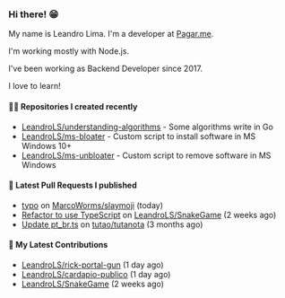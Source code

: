 ### Hi there! 😁 

My name is Leandro Lima. I'm a developer at [Pagar.me](https://pagar.me/).  

I'm working mostly with Node.js. 

I've been working as Backend Developer since 2017. 

I love to learn!  

#### 👨‍💻 Repositories I created recently
- [LeandroLS/understanding-algorithms](https://github.com/LeandroLS/understanding-algorithms) - Some algorithms write in Go
- [LeandroLS/ms-bloater](https://github.com/LeandroLS/ms-bloater) - Custom script to install software in MS Windows 10&#43;
- [LeandroLS/ms-unbloater](https://github.com/LeandroLS/ms-unbloater) - Custom script to remove software in MS Windows

#### 🔨 Latest Pull Requests I published

- [typo](https://github.com/MarcoWorms/slaymoji/pull/2) on [MarcoWorms/slaymoji](https://github.com/MarcoWorms/slaymoji) (today)
- [Refactor to use TypeScript](https://github.com/LeandroLS/SnakeGame/pull/2) on [LeandroLS/SnakeGame](https://github.com/LeandroLS/SnakeGame) (2 weeks ago)
- [Update pt_br.ts](https://github.com/tutao/tutanota/pull/4040) on [tutao/tutanota](https://github.com/tutao/tutanota) (3 months ago)

#### :construction_worker: My Latest Contributions

- [LeandroLS/rick-portal-gun](https://github.com/LeandroLS/rick-portal-gun) (1 day ago)
- [LeandroLS/cardapio-publico](https://github.com/LeandroLS/cardapio-publico) (1 day ago)
- [LeandroLS/SnakeGame](https://github.com/LeandroLS/SnakeGame) (2 weeks ago)
